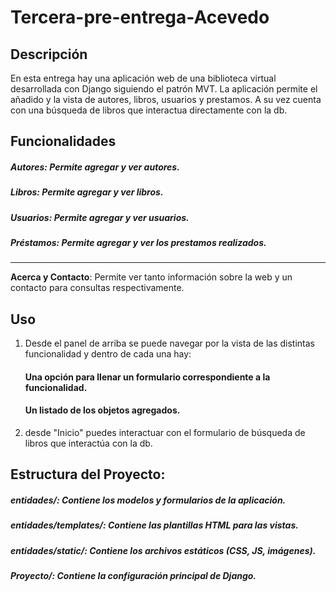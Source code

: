 # Tercera-pre-entrega-Acevedo

## Descripción

En esta entrega hay una aplicación web de una biblioteca virtual desarrollada con Django siguiendo el patrón MVT.
La aplicación permite el añadido y la vista de autores, libros, usuarios y prestamos. A su vez cuenta con una búsqueda de libros que interactua directamente con la db.

## Funcionalidades

##### **Autores**: Permite agregar y ver autores.
##### **Libros**: Permite agregar y ver libros.
##### **Usuarios**: Permite agregar y ver usuarios.
##### **Préstamos**: Permite agregar y ver los prestamos realizados.
---
**Acerca y Contacto**: Permite ver tanto información sobre la web y un contacto para consultas respectivamente.

## Uso

1. Desde el panel de arriba se puede navegar por la vista de las distintas funcionalidad y dentro de cada una hay:

    #### Una opción para llenar un formulario correspondiente a la funcionalidad.
    #### Un listado de los objetos agregados.

2. desde "Inicio" puedes interactuar con el formulario de búsqueda de libros que interactúa con la db.

## Estructura del Proyecto:

##### entidades/: Contiene los modelos y formularios de la aplicación.
##### entidades/templates/: Contiene las plantillas HTML para las vistas.
##### entidades/static/: Contiene los archivos estáticos (CSS, JS, imágenes).
##### Proyecto/: Contiene la configuración principal de Django.
